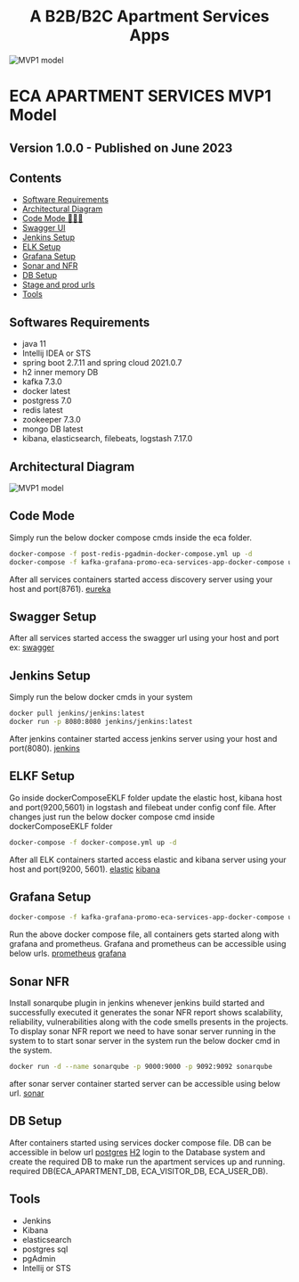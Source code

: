 <h1 align="center">A B2B/B2C Apartment Services Apps</h1>

<img alt="MVP1 model" src="eca-apartment-services.gif"> </img>

ECA APARTMENT SERVICES MVP1 Model
=============================

## Version 1.0.0 - Published on June 2023

## Contents
- [Software Requirements](#softwares-requirements)
- [Architectural Diagram](#architectural-diagram)
- [Code Mode 👨🏽‍💻](#code-mode)
- [Swagger UI](#swagger-setup)
- [Jenkins Setup](#jenkins-setup)
- [ELK Setup](#elkf-setup)
- [Grafana Setup](#grafana-setup)
- [Sonar and NFR](#sonar-nfr)
- [DB Setup](#db-setup)
- [Stage and prod urls](#stage-prod-urls)
- [Tools](#tools)

## Softwares Requirements
- java 11 
- Intellij IDEA or STS
- spring boot 2.7.11 and spring cloud 2021.0.7
- h2 inner memory DB
- kafka 7.3.0
- docker latest
- postgress 7.0
- redis latest
- zookeeper 7.3.0
- mongo DB latest
- kibana, elasticsearch, filebeats, logstash 7.17.0

## Architectural Diagram
<img alt="MVP1 model" src="eca-arch-diagram.jpg"> </img>

## Code Mode

Simply run the below docker compose cmds inside the eca folder.

```bash
docker-compose -f post-redis-pgadmin-docker-compose.yml up -d
docker-compose -f kafka-grafana-promo-eca-services-app-docker-compose up -d
```
After all services containers started access discovery server using your host and port(8761).
[eureka](https://localhost:8761/)

## Swagger Setup

After all services started access the swagger url using your host and port ex:
[swagger](https://localhost:6090/swagger-ui/index.html/)
## Jenkins Setup

Simply run the below docker cmds in your system

```bash
docker pull jenkins/jenkins:latest
docker run -p 8080:8080 jenkins/jenkins:latest
```
After jenkins container started access jenkins server using your host and port(8080).
[jenkins](https://localhost:8080/)

## ELKF Setup

Go inside dockerComposeEKLF folder update the elastic host, kibana host and port(9200,5601) in logstash and filebeat under config conf file.
After changes just run the below docker compose cmd inside dockerComposeEKLF folder

```bash
docker-compose -f docker-compose.yml up -d
```
After all ELK containers started access elastic and kibana server using your host and port(9200, 5601).
[elastic](https://localhost:9200/)
[kibana](https://localhost:5601/)

## Grafana Setup
```bash
docker-compose -f kafka-grafana-promo-eca-services-app-docker-compose up -d
```
Run the above docker compose file, all containers gets started along with grafana and prometheus.
Grafana and prometheus can be accessible using below urls.
[prometheus](https://localhost:9090/)
[grafana](https://localhost:3000/)

## Sonar NFR
Install sonarqube plugin in jenkins whenever jenkins build started and successfully executed it generates the
sonar NFR report shows scalability, reliability, vulnerabilities along with the code smells presents in the projects.
To display sonar NFR report we need to have sonar server running in the system to
to start sonar server in the system run the below docker cmd in the system.

```bash
docker run -d --name sonarqube -p 9000:9000 -p 9092:9092 sonarqube
```
after sonar server container started server can be accessible using below url.
[sonar](https://localhost:9000/)

## DB Setup
After containers started using services docker compose file. DB can be accessible in below url
[postgres](https://localhost:5050/)
[H2](https://localhost:6090/h2-console/)
login to the Database system and create the required DB to make run the apartment services up and running.
required DB(ECA_APARTMENT_DB, ECA_VISITOR_DB, ECA_USER_DB).

## Tools
- Jenkins
- Kibana
- elasticsearch
- postgres sql
- pgAdmin
- Intellij or STS






